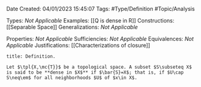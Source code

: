 <div class="topSpace"></div>

Date Created: 04/01/2023 15:45:07
Tags: #Type/Definition #Topic/Analysis

Types: <i>Not Applicable</i>
Examples: [[Q is dense in R]]
Constructions: [[Separable Space]]
Generalizations: <i>Not Applicable</i>

Properties: <i>Not Applicable</i>
Sufficiencies: <i>Not Applicable</i>
Equivalences: <i>Not Applicable</i>
Justifications: [[Characterizations of closure]]

``` ad-Definition
title: Definition.

Let $\tpl{X,\mc{T}}$ be a topological space. A subset $S\subseteq X$ is said to be **dense in $X$** if $\bar{S}=X$; that is, if $U\cap S\neq\em$ for all neighborhoods $U$ of $x\in X$.

```
